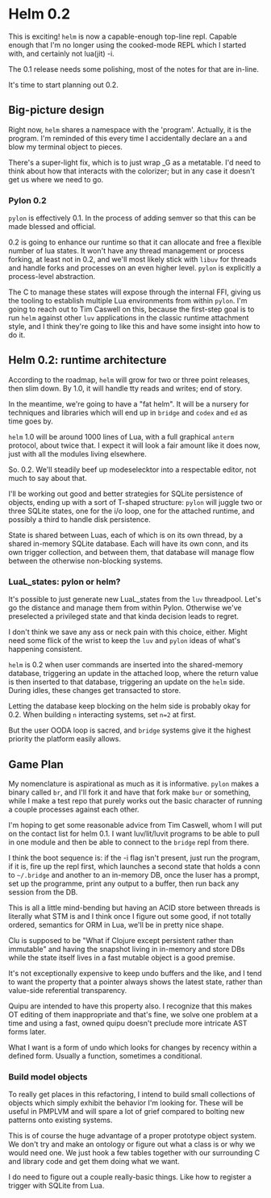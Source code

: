 # Helm 0\.2


This is exciting\! `helm` is now a capable\-enough top\-line repl\. Capable
enough that I'm no longer using the cooked\-mode REPL which I started with,
and certainly not lua\(jit\) \-i\.

The 0\.1 release needs some polishing, most of the notes for that are in\-line\.

It's time to start planning out 0\.2\.


## Big\-picture design

Right now, `helm` shares a namespace with the 'program'\. Actually, it is the
program\.  I'm reminded of this every time I accidentally declare an `a` and
blow my terminal object to pieces\.

There's a super\-light fix, which is to just wrap \_G as a metatable\.  I'd need
to think about how that interacts with the colorizer; but in any case it
doesn't get us where we need to go\.


### Pylon 0\.2

`pylon` is effectively 0\.1\. In the process of adding semver so that this can
be made blessed and official\.

0\.2 is going to enhance our runtime so that it can allocate and free a
flexible number of lua states\.  It won't have any thread management or process
forking, at least not in 0\.2, and we'll most likely stick with `libuv` for
threads and handle forks and processes on an even higher level\.  `pylon` is
explicitly a process\-level abstraction\.

The C to manage these states will expose through the internal FFI, giving us
the tooling to establish multiple Lua environments from within `pylon`\.
I'm going to reach out to Tim Caswell on this, because the first\-step goal is
to run `helm` against other `luv` applications in the classic runtime
attachment style, and I think they're going to like this and have some
insight into how to do it\.


## Helm 0\.2: runtime architecture

According to the roadmap, `helm` will grow for two or three point releases,
then slim down\.  By 1\.0, it will handle tty reads and writes; end of story\.

In the meantime, we're going to have a "fat helm"\. It will be a nursery for
techniques and libraries which will end up in `bridge` and `codex` and `ed`
as time goes by\.

`helm` 1\.0 will be around 1000 lines of Lua, with a full graphical `anterm`
protocol, about twice that\.  I expect it will look a fair amount like it does
now, just with all the modules living elsewhere\.

So\. 0\.2\. We'll steadily beef up modeselecktor into a respectable editor, not
much to say about that\.

I'll be working out good and better strategies for SQLite persistence of
objects, ending up with a sort of T\-shaped structure: `pylon` will juggle two
or three SQLite states, one for the i/o loop, one for the attached runtime,
and possibly a third to handle disk persistence\.

State is shared between Luas, each of which is on its own thread, by a shared
in\-memory SQLite database\. Each will have its own conn, and its own trigger
collection, and between them, that database will manage flow between the
otherwise non\-blocking systems\.


### LuaL\_states: pylon or helm?

It's possible to just generate new LuaL\_states from the `luv` threadpool\.
Let's go the distance and manage them from within Pylon\.  Otherwise we've
preselected a privileged state and that kinda decision leads to regret\.

I don't think we save any ass or neck pain with this choice, either\.  Might
need some flick of the wrist to keep the `luv` and `pylon` ideas of what's
happening consistent\.

`helm` is 0\.2 when user commands are inserted into the shared\-memory
database, triggering an update in the attached loop, where the return value
is then inserted to that database, triggering an update on the `helm` side\.
During idles, these changes get transacted to store\.

Letting the database keep blocking on the helm side is probably okay for 0\.2\.
When building `n` interacting systems, set `n=2` at first\.

But the user OODA loop is sacred, and `bridge` systems give it the highest
priority the platform easily allows\.


## Game Plan

My nomenclature is aspirational as much as it is informative\. `pylon` makes a
binary called `br`, and I'll fork it and have that fork make `bur` or
something, while I make a test repo that purely works out the basic character
of running a couple processes against each other\.

I'm hoping to get some reasonable advice from Tim Caswell, whom I will put on
the contact list for helm 0\.1\. I want luv/lit/luvit programs to be able to
pull in one module  and then be able to connect to the `bridge` repl from
there\.

I think the boot sequence is: if the \-i flag isn't present, just run the
program, if it is, fire up the repl first, which launches a second state
that holds a conn to `~/.bridge` and another to an in\-memory DB, once the
luser has a prompt, set up the programme, print any output to a buffer, then
run back any session from the DB\.

This is all a little mind\-bending but having an ACID store between threads is
literally what STM is and I think once I figure out some good, if not totally
ordered, semantics for ORM in Lua, we'll be in pretty nice shape\.

Clu is supposed to be "What if Clojure except persistent rather than immutable"
and having the snapshot living in in\-memory and store DBs while the state
itself lives in a fast mutable object is a good premise\.

It's not exceptionally expensive to keep undo buffers and the like, and I tend
to want the property that a pointer always shows the latest state, rather than
value\-side referential transparency\.

Quipu are intended to have this property also\. I recognize that this makes
OT editing of them inappropriate and that's fine, we solve one problem at a
time and using a fast, owned quipu doesn't preclude more intricate AST forms
later\.

What I want is a form of undo which looks for changes by recency within a
defined form\. Usually a function, sometimes a conditional\.


### Build model objects

To really get places in this refactoring, I intend to build small collections
of objects which simply exhibit the behavior I'm looking for\.  These will be
useful in PMPLVM and will spare a lot of grief compared to bolting new
patterns onto existing systems\.

This is of course the huge advantage of a proper prototype object system\.
We don't try and make an ontology or figure out what a class is or why we
would need one\. We just hook a few tables together with our surrounding C and
library code and get them doing what we want\.

I do need to figure out a couple really\-basic things\.  Like how to register
a trigger with SQLite from Lua\.